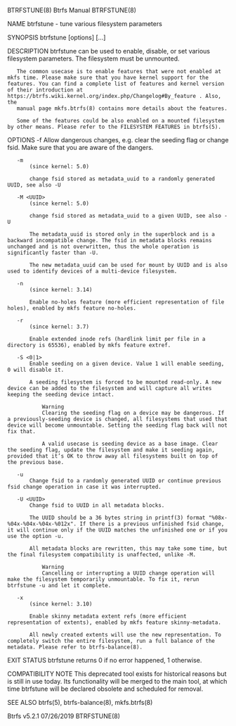BTRFSTUNE(8)                                                                                                                                          Btrfs Manual                                                                                                                                         BTRFSTUNE(8)

NAME
       btrfstune - tune various filesystem parameters

SYNOPSIS
       btrfstune [options] <device> [<device>...]

DESCRIPTION
       btrfstune can be used to enable, disable, or set various filesystem parameters. The filesystem must be unmounted.

       The common usecase is to enable features that were not enabled at mkfs time. Please make sure that you have kernel support for the features. You can find a complete list of features and kernel version of their introduction at https://btrfs.wiki.kernel.org/index.php/Changelog#By_feature . Also, the
       manual page mkfs.btrfs(8) contains more details about the features.

       Some of the features could be also enabled on a mounted filesystem by other means. Please refer to the FILESYSTEM FEATURES in btrfs(5).

OPTIONS
       -f
           Allow dangerous changes, e.g. clear the seeding flag or change fsid. Make sure that you are aware of the dangers.

       -m
           (since kernel: 5.0)

           change fsid stored as metadata_uuid to a randomly generated UUID, see also -U

       -M <UUID>
           (since kernel: 5.0)

           change fsid stored as metadata_uuid to a given UUID, see also -U

           The metadata_uuid is stored only in the superblock and is a backward incompatible change. The fsid in metadata blocks remains unchanged and is not overwritten, thus the whole operation is significantly faster than -U.

           The new metadata_uuid can be used for mount by UUID and is also used to identify devices of a multi-device filesystem.

       -n
           (since kernel: 3.14)

           Enable no-holes feature (more efficient representation of file holes), enabled by mkfs feature no-holes.

       -r
           (since kernel: 3.7)

           Enable extended inode refs (hardlink limit per file in a directory is 65536), enabled by mkfs feature extref.

       -S <0|1>
           Enable seeding on a given device. Value 1 will enable seeding, 0 will disable it.

           A seeding filesystem is forced to be mounted read-only. A new device can be added to the filesystem and will capture all writes keeping the seeding device intact.

               Warning
               Clearing the seeding flag on a device may be dangerous. If a previously-seeding device is changed, all filesystems that used that device will become unmountable. Setting the seeding flag back will not fix that.

               A valid usecase is seeding device as a base image. Clear the seeding flag, update the filesystem and make it seeding again, provided that it’s OK to throw away all filesystems built on top of the previous base.

       -u
           Change fsid to a randomly generated UUID or continue previous fsid change operation in case it was interrupted.

       -U <UUID>
           Change fsid to UUID in all metadata blocks.

           The UUID should be a 36 bytes string in printf(3) format "%08x-%04x-%04x-%04x-%012x". If there is a previous unfinished fsid change, it will continue only if the UUID matches the unfinished one or if you use the option -u.

           All metadata blocks are rewritten, this may take some time, but the final filesystem compatibility is unaffected, unlike -M.

               Warning
               Cancelling or interrupting a UUID change operation will make the filesystem temporarily unmountable. To fix it, rerun btrfstune -u and let it complete.

       -x
           (since kernel: 3.10)

           Enable skinny metadata extent refs (more efficient representation of extents), enabled by mkfs feature skinny-metadata.

           All newly created extents will use the new representation. To completely switch the entire filesystem, run a full balance of the metadata. Please refer to btrfs-balance(8).

EXIT STATUS
       btrfstune returns 0 if no error happened, 1 otherwise.

COMPATIBILITY NOTE
       This deprecated tool exists for historical reasons but is still in use today. Its functionality will be merged to the main tool, at which time btrfstune will be declared obsolete and scheduled for removal.

SEE ALSO
       btrfs(5), btrfs-balance(8), mkfs.btrfs(8)

Btrfs v5.2.1                                                                                                                                           07/26/2019                                                                                                                                          BTRFSTUNE(8)
